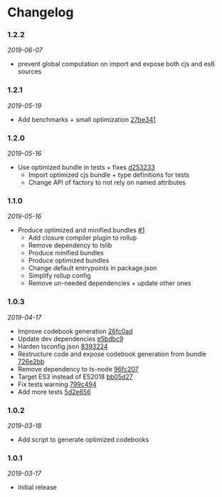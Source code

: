 # Changelog

### 1.2.2

*2019-06-07*

  - prevent global computation on import and expose both cjs and es6 sources

### 1.2.1

*2019-05-19*

 - Add benchmarks + small optimization [27be341](https://github.com/remusao/tsmaz/commit/27be341fe3a91d36f464d8f91a9e995698a7a293)

### 1.2.0

*2019-05-16*

  - Use optimized bundle in tests + fixes [d253233](https://github.com/remusao/tsmaz/commit/d253233a9db418ee4c88df8aef8dfc95ca73735d)
    * Import optimized cjs bundle + type definitions for tests
    * Change API of factory to not rely on named attributes

### 1.1.0

*2019-05-16*

  - Produce optimized and minified bundles [#1](https://github.com/remusao/tsmaz/pull/1)
    * Add closure compiler plugin to rollup
    * Remove dependency to tslib
    * Produce minified bundles
    * Produce optimized bundles
    * Change default entrypoints in package.json
    * Simplify rollup config
    * Remove un-needed dependencies + update other ones

### 1.0.3

*2019-04-17*

  - Improve codebook generation [26fc0ad](https://github.com/remusao/tsmaz/commit/26fc0addcfebd95ab68afdcb1934e30fb56c847d)
  - Update dev dependencies [e5bdbc9](https://github.com/remusao/tsmaz/commit/e5bdbc9809dadea67c5f430253e54429e22b8974)
  - Harden tsconfig.json [8393224](https://github.com/remusao/tsmaz/commit/8393224f9bf4b69d04ab61f49c5775e691e6f0b4)
  - Restructure code and expose codebook generation from bundle [726e2bb](https://github.com/remusao/tsmaz/commit/726e2bbc1576f2c6122ae7d26f5a9298e513f344)
  - Remove dependency to ts-node [96fc207](https://github.com/remusao/tsmaz/commit/96fc2073dc953453b314442854cab3d531bb246e)
  - Target ES3 instead of ES2018 [bb05d27](https://github.com/remusao/tsmaz/commit/bb05d2774c1adc9d5ea542d13aa84b9297fd58b8)
  - Fix tests warning [799c494](https://github.com/remusao/tsmaz/commit/799c49495d54b9637fd059ae4df0550d24d4d48c)
  - Add more tests [5d2e656](https://github.com/remusao/tsmaz/commit/5d2e656f233a907cb685a1d42e8068219b89491a)

### 1.0.2

*2019-03-18*

  - Add script to generate optimized codebooks

### 1.0.1

*2019-03-17*

  - Initial release
